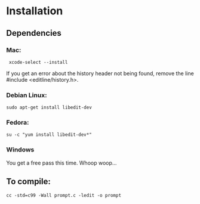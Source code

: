 # Installation

## Dependencies

### Mac:
     
     xcode-select --install
     
If you get an error about the history header not being found, remove the line #include <editline/history.h>.

### Debian Linux:

    sudo apt-get install libedit-dev
    
### Fedora:

    su -c "yum install libedit-dev*"
    
### Windows

You get a free pass this time. Whoop woop...

## To compile:

    cc -std=c99 -Wall prompt.c -ledit -o prompt


